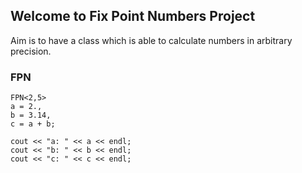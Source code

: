 ## Welcome to Fix Point Numbers Project

Aim is to have a class which is able to calculate numbers in arbitrary precision.
### FPN
```example
FPN<2,5>
a = 2.,
b = 3.14,
c = a + b;

cout << "a: " << a << endl;
cout << "b: " << b << endl;
cout << "c: " << c << endl;
```
